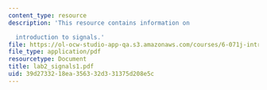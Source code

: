 ```yaml
---
content_type: resource
description: 'This resource contains information on

  introduction to signals.'
file: https://ol-ocw-studio-app-qa.s3.amazonaws.com/courses/6-071j-introduction-to-electronics-signals-and-measurement-spring-2006/39d2733218ea356332d331375d208e5c_lab2_signals1.pdf
file_type: application/pdf
resourcetype: Document
title: lab2_signals1.pdf
uid: 39d27332-18ea-3563-32d3-31375d208e5c
---
```

